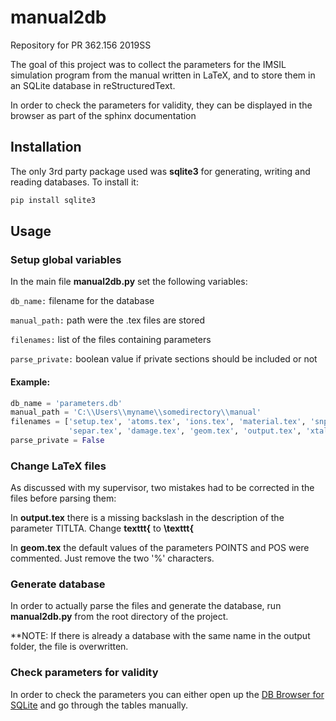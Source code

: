 # manual2db
Repository for PR 362.156 2019SS

The goal of this project was to collect the parameters for the IMSIL simulation 
program from the manual written in LaTeX, and to store them in an SQLite 
database in reStructuredText.

In order to check the parameters for validity, they can be displayed in the 
browser as part of the sphinx documentation

## Installation

The only 3rd party package used was **sqlite3** for generating, writing and 
reading databases. To install it:

```bash
pip install sqlite3
```


## Usage


### Setup global variables

In the main file **manual2db.py** set the following variables:

```db_name:``` filename for the database

```manual_path:``` path were the .tex files are stored

```filenames:``` list of the files containing parameters

```parse_private:``` boolean value if private sections should be included or not

#### Example:
```python
db_name = 'parameters.db'
manual_path = 'C:\\Users\\myname\\somedirectory\\manual'
filenames = ['setup.tex', 'atoms.tex', 'ions.tex', 'material.tex', 'snpar.tex', 
             'separ.tex', 'damage.tex', 'geom.tex', 'output.tex', 'xtal.tex']
parse_private = False
```

### Change LaTeX files

As discussed with my supervisor, two mistakes had to be corrected in the files 
before parsing them:

In **output.tex** there is a missing backslash in the description of the 
parameter TITLTA. Change **texttt{** to **\texttt{**

In **geom.tex** the default values of the parameters POINTS and POS were 
commented. Just remove the two '%' characters.


### Generate database

In order to actually parse the files and generate the database, run 
**manual2db.py** from the root directory of the project.

**NOTE: If there is already a database with the same name in the output folder,
the file is overwritten.


### Check parameters for validity

In order to check the parameters you can either open up the 
[DB Browser for SQLite](https://sqlitebrowser.org/) and go through the tables 
manually.

